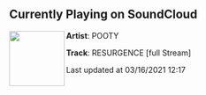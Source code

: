 ## Currently Playing on SoundCloud

[<img align="left" width="100" src="https://i1.sndcdn.com/artworks-vD9NVT3jzwf4uKbD-cH0nog-t500x500.jpg">](https://soundcloud.com/pootyh/resurgence-full-stream)

**Artist**: POOTY 

**Track**: RESURGENCE [full Stream]

Last updated at 03/16/2021 12:17
